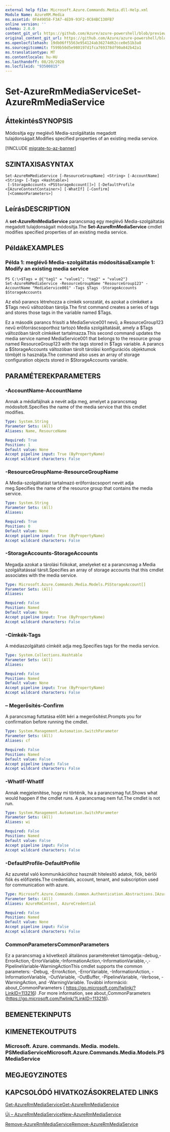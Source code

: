 ```yaml
---
external help file: Microsoft.Azure.Commands.Media.dll-Help.xml
Module Name: AzureRM.Media
ms.assetid: 0FA49058-F3A7-4ED9-93F2-0C84BC130FB7
online version: ''
schema: 2.0.0
content_git_url: https://github.com/Azure/azure-powershell/blob/preview/src/ResourceManager/Media/Commands.Media/help/Set-AzureRmMediaService.md
original_content_git_url: https://github.com/Azure/azure-powershell/blob/preview/src/ResourceManager/Media/Commands.Media/help/Set-AzureRmMediaService.md
ms.openlocfilehash: 19db06ff5563e954124ab36274d62cce0e51b3a8
ms.sourcegitcommit: f599b50d5e980197d1fca769378df90a842b42a1
ms.translationtype: MT
ms.contentlocale: hu-HU
ms.lasthandoff: 08/20/2020
ms.locfileid: "93500815"
---
```

# <span data-ttu-id="b7fc9-101">Set-AzureRmMediaService</span><span class="sxs-lookup"><span data-stu-id="b7fc9-101">Set-AzureRmMediaService</span></span>

## <span data-ttu-id="b7fc9-102">Áttekintés</span><span class="sxs-lookup"><span data-stu-id="b7fc9-102">SYNOPSIS</span></span>
<span data-ttu-id="b7fc9-103">Módosítja egy meglévő Media-szolgáltatás megadott tulajdonságait.</span><span class="sxs-lookup"><span data-stu-id="b7fc9-103">Modifies specified properties of an existing media service.</span></span>

[!INCLUDE [migrate-to-az-banner](../../includes/migrate-to-az-banner.md)]

## <span data-ttu-id="b7fc9-104">SZINTAXISA</span><span class="sxs-lookup"><span data-stu-id="b7fc9-104">SYNTAX</span></span>

```
Set-AzureRmMediaService [-ResourceGroupName] <String> [-AccountName] <String> [-Tags <Hashtable>]
 [-StorageAccounts <PSStorageAccount[]>] [-DefaultProfile <IAzureContextContainer>] [-WhatIf] [-Confirm]
 [<CommonParameters>]
```

## <span data-ttu-id="b7fc9-105">Leírás</span><span class="sxs-lookup"><span data-stu-id="b7fc9-105">DESCRIPTION</span></span>
<span data-ttu-id="b7fc9-106">A **set-AzureRmMediaService** parancsmag egy meglévő Media-szolgáltatás megadott tulajdonságait módosítja.</span><span class="sxs-lookup"><span data-stu-id="b7fc9-106">The **Set-AzureRmMediaService** cmdlet modifies specified properties of an existing media service.</span></span>

## <span data-ttu-id="b7fc9-107">Példák</span><span class="sxs-lookup"><span data-stu-id="b7fc9-107">EXAMPLES</span></span>

### <span data-ttu-id="b7fc9-108">Példa 1: meglévő Media-szolgáltatás módosítása</span><span class="sxs-lookup"><span data-stu-id="b7fc9-108">Example 1: Modify an existing media service</span></span>
```
PS C:\>$Tags = @{"tag1" = "value1"; "tag2" = "value2"}
Set-AzureRmMediaService -ResourceGroupName "ResourceGroup123" -AccountName "MediaService001" -Tags $Tags -StorageAccounts $StorageAccounts
```

<span data-ttu-id="b7fc9-109">Az első parancs létrehozza a címkék sorozatát, és azokat a címkéket a $Tags nevű változóban tárolja.</span><span class="sxs-lookup"><span data-stu-id="b7fc9-109">The first command creates a series of tags and stores those tags in the variable named $Tags.</span></span>

<span data-ttu-id="b7fc9-110">Ez a második parancs frissíti a MediaService001 nevű, a ResourceGroup123 nevű erőforráscsoporthoz tartozó Media szolgáltatását, amely a $Tags változóban tárolt címkéket tartalmazza.</span><span class="sxs-lookup"><span data-stu-id="b7fc9-110">This second command updates the media service named MediaService001 that belongs to the resource group named ResourceGroup123 with the tags stored in $Tags variable.</span></span>
<span data-ttu-id="b7fc9-111">A parancs a $StorageAccounts változóban tárolt tárolási konfigurációs objektumok tömbjét is használja.</span><span class="sxs-lookup"><span data-stu-id="b7fc9-111">The command also uses an array of storage configuration objects stored in $StorageAccounts variable.</span></span>

## <span data-ttu-id="b7fc9-112">PARAMÉTEREK</span><span class="sxs-lookup"><span data-stu-id="b7fc9-112">PARAMETERS</span></span>

### <span data-ttu-id="b7fc9-113">-AccountName</span><span class="sxs-lookup"><span data-stu-id="b7fc9-113">-AccountName</span></span>
<span data-ttu-id="b7fc9-114">Annak a médiafájlnak a nevét adja meg, amelyet a parancsmag módosított.</span><span class="sxs-lookup"><span data-stu-id="b7fc9-114">Specifies the name of the media service that this cmdlet modifies.</span></span>

```yaml
Type: System.String
Parameter Sets: (All)
Aliases: Name, ResourceName

Required: True
Position: 1
Default value: None
Accept pipeline input: True (ByPropertyName)
Accept wildcard characters: False
```

### <span data-ttu-id="b7fc9-115">-ResourceGroupName</span><span class="sxs-lookup"><span data-stu-id="b7fc9-115">-ResourceGroupName</span></span>
<span data-ttu-id="b7fc9-116">A Media-szolgáltatást tartalmazó erőforráscsoport nevét adja meg.</span><span class="sxs-lookup"><span data-stu-id="b7fc9-116">Specifies the name of the resource group that contains the media service.</span></span>

```yaml
Type: System.String
Parameter Sets: (All)
Aliases: 

Required: True
Position: 0
Default value: None
Accept pipeline input: True (ByPropertyName)
Accept wildcard characters: False
```

### <span data-ttu-id="b7fc9-117">-StorageAccounts</span><span class="sxs-lookup"><span data-stu-id="b7fc9-117">-StorageAccounts</span></span>
<span data-ttu-id="b7fc9-118">Megadja azokat a tárolási fiókokat, amelyeket ez a parancsmag a Media szolgáltatással társít.</span><span class="sxs-lookup"><span data-stu-id="b7fc9-118">Specifies an array of storage accounts that this cmdlet associates with the media service.</span></span>

```yaml
Type: Microsoft.Azure.Commands.Media.Models.PSStorageAccount[]
Parameter Sets: (All)
Aliases: 

Required: False
Position: Named
Default value: None
Accept pipeline input: True (ByPropertyName)
Accept wildcard characters: False
```

### <span data-ttu-id="b7fc9-119">-Címkék</span><span class="sxs-lookup"><span data-stu-id="b7fc9-119">-Tags</span></span>
<span data-ttu-id="b7fc9-120">A médiaszolgáltató címkéit adja meg.</span><span class="sxs-lookup"><span data-stu-id="b7fc9-120">Specifies tags for the media service.</span></span>

```yaml
Type: System.Collections.Hashtable
Parameter Sets: (All)
Aliases: 

Required: False
Position: Named
Default value: None
Accept pipeline input: True (ByPropertyName)
Accept wildcard characters: False
```

### <span data-ttu-id="b7fc9-121">– Megerősítés</span><span class="sxs-lookup"><span data-stu-id="b7fc9-121">-Confirm</span></span>
<span data-ttu-id="b7fc9-122">A parancsmag futtatása előtt kéri a megerősítést.</span><span class="sxs-lookup"><span data-stu-id="b7fc9-122">Prompts you for confirmation before running the cmdlet.</span></span>

```yaml
Type: System.Management.Automation.SwitchParameter
Parameter Sets: (All)
Aliases: cf

Required: False
Position: Named
Default value: False
Accept pipeline input: False
Accept wildcard characters: False
```

### <span data-ttu-id="b7fc9-123">-WhatIf</span><span class="sxs-lookup"><span data-stu-id="b7fc9-123">-WhatIf</span></span>
<span data-ttu-id="b7fc9-124">Annak megjelenítése, hogy mi történik, ha a parancsmag fut.</span><span class="sxs-lookup"><span data-stu-id="b7fc9-124">Shows what would happen if the cmdlet runs.</span></span>
<span data-ttu-id="b7fc9-125">A parancsmag nem fut.</span><span class="sxs-lookup"><span data-stu-id="b7fc9-125">The cmdlet is not run.</span></span>

```yaml
Type: System.Management.Automation.SwitchParameter
Parameter Sets: (All)
Aliases: wi

Required: False
Position: Named
Default value: False
Accept pipeline input: False
Accept wildcard characters: False
```

### <span data-ttu-id="b7fc9-126">-DefaultProfile</span><span class="sxs-lookup"><span data-stu-id="b7fc9-126">-DefaultProfile</span></span>
<span data-ttu-id="b7fc9-127">Az azuretal való kommunikációhoz használt hitelesítő adatok, fiók, bérlői fiók és előfizetés.</span><span class="sxs-lookup"><span data-stu-id="b7fc9-127">The credentials, account, tenant, and subscription used for communication with azure.</span></span>

```yaml
Type: Microsoft.Azure.Commands.Common.Authentication.Abstractions.IAzureContextContainer
Parameter Sets: (All)
Aliases: AzureRmContext, AzureCredential

Required: False
Position: Named
Default value: None
Accept pipeline input: False
Accept wildcard characters: False
```

### <span data-ttu-id="b7fc9-128">CommonParameters</span><span class="sxs-lookup"><span data-stu-id="b7fc9-128">CommonParameters</span></span>
<span data-ttu-id="b7fc9-129">Ez a parancsmag a következő általános paramétereket támogatja:-debug,-ErrorAction,-ErrorVariable,-InformationAction,-InformationVariable,-,-PipelineVariable-WarningAction</span><span class="sxs-lookup"><span data-stu-id="b7fc9-129">This cmdlet supports the common parameters: -Debug, -ErrorAction, -ErrorVariable, -InformationAction, -InformationVariable, -OutVariable, -OutBuffer, -PipelineVariable, -Verbose, -WarningAction, and -WarningVariable.</span></span> <span data-ttu-id="b7fc9-130">További információ: about_CommonParameters ( https://go.microsoft.com/fwlink/?LinkID=113216) .</span><span class="sxs-lookup"><span data-stu-id="b7fc9-130">For more information, see about_CommonParameters (https://go.microsoft.com/fwlink/?LinkID=113216).</span></span>

## <span data-ttu-id="b7fc9-131">BEMENETEK</span><span class="sxs-lookup"><span data-stu-id="b7fc9-131">INPUTS</span></span>

## <span data-ttu-id="b7fc9-132">KIMENETEK</span><span class="sxs-lookup"><span data-stu-id="b7fc9-132">OUTPUTS</span></span>

### <span data-ttu-id="b7fc9-133">Microsoft. Azure. commands. Media. models. PSMediaService</span><span class="sxs-lookup"><span data-stu-id="b7fc9-133">Microsoft.Azure.Commands.Media.Models.PSMediaService</span></span>

## <span data-ttu-id="b7fc9-134">MEGJEGYZI</span><span class="sxs-lookup"><span data-stu-id="b7fc9-134">NOTES</span></span>

## <span data-ttu-id="b7fc9-135">KAPCSOLÓDÓ HIVATKOZÁSOK</span><span class="sxs-lookup"><span data-stu-id="b7fc9-135">RELATED LINKS</span></span>

[<span data-ttu-id="b7fc9-136">Get-AzureRmMediaService</span><span class="sxs-lookup"><span data-stu-id="b7fc9-136">Get-AzureRmMediaService</span></span>](./Get-AzureRmMediaService.md)

[<span data-ttu-id="b7fc9-137">Új – AzureRmMediaService</span><span class="sxs-lookup"><span data-stu-id="b7fc9-137">New-AzureRmMediaService</span></span>](./New-AzureRmMediaService.md)

[<span data-ttu-id="b7fc9-138">Remove-AzureRmMediaService</span><span class="sxs-lookup"><span data-stu-id="b7fc9-138">Remove-AzureRmMediaService</span></span>](./Remove-AzureRmMediaService.md)


